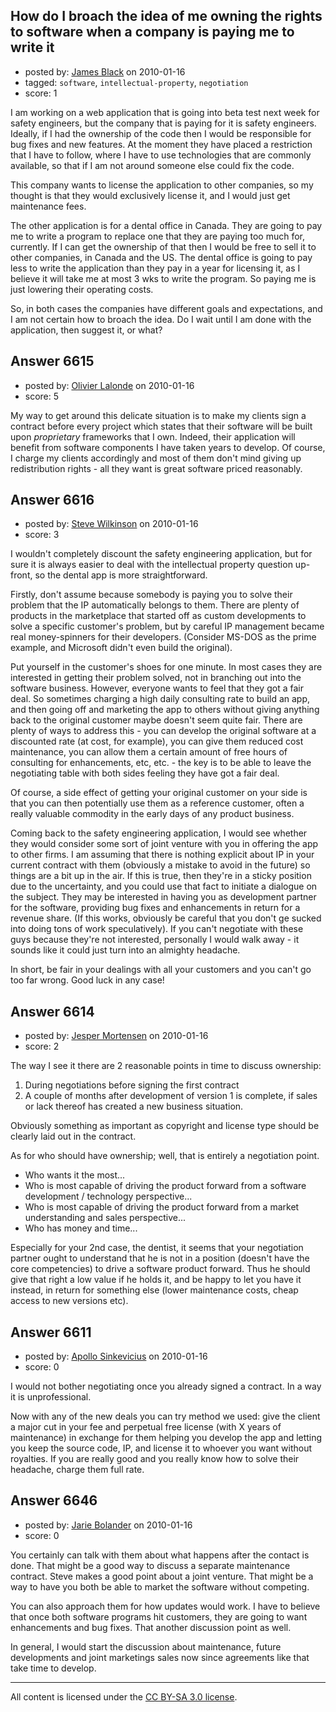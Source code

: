 ## How do I broach the idea of me owning the rights to software when a company is paying me to write it

- posted by: [James Black](https://stackexchange.com/users/-1/1074-james-black) on 2010-01-16
- tagged: `software`, `intellectual-property`, `negotiation`
- score: 1

I am working on a web application that is going into beta test next week for safety engineers, but the company that is paying for it is safety engineers. Ideally, if I had the ownership of the code then I would be responsible for bug fixes and new features.  At the moment they have placed a restriction that I have to follow, where I have to use technologies that are commonly available, so that if I am not around someone else could fix the code.

This company wants to license the application to other companies, so my thought is that they would exclusively license it, and I would just get maintenance fees.

The other application is for a dental office in Canada. They are going to pay me to write a program to replace one that they are paying too much for, currently. If I can get the ownership of that then I would be free to sell it to other companies, in Canada and the US.  The dental office is going to pay less to write the application than they pay in a year for licensing it, as I believe it will take me at most 3 wks to write the program.  So paying me is just lowering their operating costs.

So, in both cases the companies have different goals and expectations, and I am not certain how to broach the idea. Do I wait until I am done with the application, then suggest it, or what?


## Answer 6615

- posted by: [Olivier Lalonde](https://stackexchange.com/users/-1/1030-olivier-lalonde) on 2010-01-16
- score: 5

My way to get around this delicate situation is to make my clients sign a contract before every project which states that their software will be built upon *proprietary* frameworks that I own. Indeed, their application will benefit from software components I have taken years to develop. Of course, I charge my clients accordingly and most of them don't mind giving up redistribution rights - all they want is great software priced reasonably.


## Answer 6616

- posted by: [Steve Wilkinson](https://stackexchange.com/users/-1/2177-steve-wilkinson) on 2010-01-16
- score: 3

I wouldn't completely discount the safety engineering application, but for sure it is always easier to deal with the intellectual property question up-front, so the dental app is more straightforward.

Firstly, don't assume because somebody is paying you to solve their problem that the IP automatically belongs to them.  There are plenty of products in the marketplace that started off as custom developments to solve a specific customer's problem, but by careful IP management became real money-spinners for their developers.  (Consider MS-DOS as the prime example, and Microsoft didn't even build the original).

Put yourself in the customer's shoes for one minute.  In most cases they are interested in getting their problem solved, not in branching out into the software business.  However, everyone wants to feel that they got a fair deal.  So sometimes charging a high daily consulting rate to build an app, and then going off and marketing the app to others without giving anything back to the original customer maybe doesn't seem quite fair.  There are plenty of ways to address this - you can develop the original software at a discounted rate (at cost, for example), you can give them reduced cost maintenance, you can allow them a certain amount of free hours of consulting for enhancements, etc, etc.  - the key is to be able to leave the negotiating table with both sides feeling they have got a fair deal.

Of course, a side effect of getting your original customer on your side is that you can then potentially use them as a reference customer, often a really valuable commodity in the early days of any product business.

Coming back to the safety engineering application, I would see whether they would consider some sort of joint venture with you in offering the app to other firms.  I am assuming that there is nothing explicit about IP in your current contract with them (obviously a mistake to avoid in the future) so things are a bit up in the air.  If this is true, then they're in a sticky position due to the uncertainty, and you could use that fact to initiate a dialogue on the subject.  They may be interested in having you as development partner for the software, providing bug fixes and enhancements in return for a revenue share.  (If this works, obviously be careful that you don't ge sucked into doing tons of work speculatively).  If you can't negotiate with these guys because they're not interested, personally I would walk away - it sounds like it could just turn into an almighty headache.

In short, be fair in your dealings with all your customers and you can't go too far wrong.  Good luck in any case!


## Answer 6614

- posted by: [Jesper Mortensen](https://stackexchange.com/users/-1/1261-jesper-mortensen) on 2010-01-16
- score: 2

The way I see it there are 2 reasonable points in time to discuss ownership:

 1. During negotiations before signing the first contract
 2. A couple of months after development of version 1 is complete, if sales or lack thereof has created a new business situation.

Obviously something as important as copyright and license type should be clearly laid out in the contract.

As for who should have ownership; well, that is entirely a negotiation point.

 - Who wants it the most...
 - Who is most capable of driving the product forward from a software development / technology perspective...
 - Who is most capable of driving the product forward from a market understanding and sales perspective...
 - Who has money and time...

Especially for your 2nd case, the dentist, it seems that your negotiation partner ought to understand that he is not in a position (doesn't have the core competencies) to drive a software product forward. Thus he should give that right a low value if he holds it, and be happy to let you have it instead, in return for something else (lower maintenance costs, cheap access to new versions etc).


## Answer 6611

- posted by: [Apollo Sinkevicius](https://stackexchange.com/users/-1/2119-apollo-sinkevicius) on 2010-01-16
- score: 0

I would not bother negotiating once you already signed a contract. In a way it is unprofessional.

Now with any of the new deals you can try method we used: give the client a major cut in your fee and perpetual free license (with X years of maintenance) in exchange for them helping you develop the app and letting you keep the source code, IP, and license it to whoever you want without royalties. If you are really good and you really know how to solve their headache, charge them full rate.


## Answer 6646

- posted by: [Jarie Bolander](https://stackexchange.com/users/-1/585-jarie-bolander) on 2010-01-16
- score: 0

You certainly can talk with them about what happens after the contact is done. That might be a good way to discuss a separate maintenance contract. Steve makes a good point about a joint venture. That might be a way to have you both be able to market the software without competing.

You can also approach them for how updates would work. I have to believe that once both software programs hit customers, they are going to want enhancements and bug fixes. That another discussion point as well.

In general, I would start the discussion about maintenance, future developments and joint marketings sales now since agreements like that take time to develop.



---

All content is licensed under the [CC BY-SA 3.0 license](https://creativecommons.org/licenses/by-sa/3.0/).
